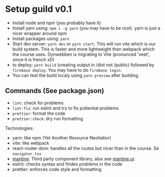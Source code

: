 # Setup guild v0.1

- Install node and npm (you probably have it)
- Install yarn using: `npm i -g yarn` (you may have to be root). yarn is just a nicer wrapper around npm
- Install packages using: `yarn`
- Start dev server: `yarn dev` or `yarn start`. This will run vite which is our build system. This is faster and more lightweight than webpack which the course uses. Dynwebben is migrating to Vite (pronunced 'veet', since it is french xD)
- to deploy: `yarn build` (creating output in /dist not /public) followed by `firebase deploy`. You may have to do `firebase login`.
- You can test the build localy using `yarn preview` after building.

## Commands (See package.json)

- `lint`: check for problems
- `lint:fix`: run eslint and try to fix potiential problems
- `prettier`: format the code
- `prettier:check`: dry run formatting

Technologies:

- yarn: like npm (Yet Another Resource Neotiatior)
- vite: like webpack
- react-router-dom: handles all the routes but nicer than in the course. Se `navigator.tsx`
- [mantine](https://mantine.dev): Third party component library, also see [mantine ui](https://ui.mantine.dev):
- eslint: checks syntax and findes problems in the code
- prettier: enforces code style and formatting
